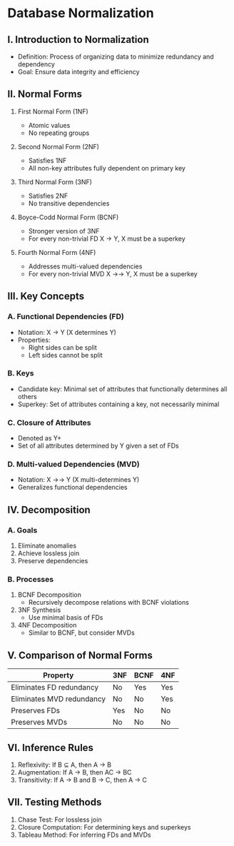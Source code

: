 # Database Normalization

## I. Introduction to Normalization

- Definition: Process of organizing data to minimize redundancy and dependency
- Goal: Ensure data integrity and efficiency

## II. Normal Forms

1. First Normal Form (1NF)

   - Atomic values
   - No repeating groups

2. Second Normal Form (2NF)

   - Satisfies 1NF
   - All non-key attributes fully dependent on primary key

3. Third Normal Form (3NF)

   - Satisfies 2NF
   - No transitive dependencies

4. Boyce-Codd Normal Form (BCNF)

   - Stronger version of 3NF
   - For every non-trivial FD X → Y, X must be a superkey

5. Fourth Normal Form (4NF)
   - Addresses multi-valued dependencies
   - For every non-trivial MVD X →→ Y, X must be a superkey

## III. Key Concepts

### A. Functional Dependencies (FD)

- Notation: X → Y (X determines Y)
- Properties:
  - Right sides can be split
  - Left sides cannot be split

### B. Keys

- Candidate key: Minimal set of attributes that functionally determines all others
- Superkey: Set of attributes containing a key, not necessarily minimal

### C. Closure of Attributes

- Denoted as Y+
- Set of all attributes determined by Y given a set of FDs

### D. Multi-valued Dependencies (MVD)

- Notation: X →→ Y (X multi-determines Y)
- Generalizes functional dependencies

## IV. Decomposition

### A. Goals

1. Eliminate anomalies
2. Achieve lossless join
3. Preserve dependencies

### B. Processes

1. BCNF Decomposition
   - Recursively decompose relations with BCNF violations
2. 3NF Synthesis
   - Use minimal basis of FDs
3. 4NF Decomposition
   - Similar to BCNF, but consider MVDs

## V. Comparison of Normal Forms

| Property                  | 3NF | BCNF | 4NF |
| ------------------------- | --- | ---- | --- |
| Eliminates FD redundancy  | No  | Yes  | Yes |
| Eliminates MVD redundancy | No  | No   | Yes |
| Preserves FDs             | Yes | No   | No  |
| Preserves MVDs            | No  | No   | No  |

## VI. Inference Rules

1. Reflexivity: If B ⊆ A, then A → B
2. Augmentation: If A → B, then AC → BC
3. Transitivity: If A → B and B → C, then A → C

## VII. Testing Methods

1. Chase Test: For lossless join
2. Closure Computation: For determining keys and superkeys
3. Tableau Method: For inferring FDs and MVDs
